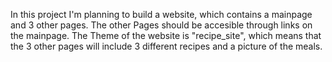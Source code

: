 In this project I'm planning to build a website, which contains a mainpage and 3 other pages. 
The other Pages should be accesible through links on the mainpage.
The Theme of the website is "recipe_site", which means that the 3 other pages will include 3 different recipes and a picture of the meals.